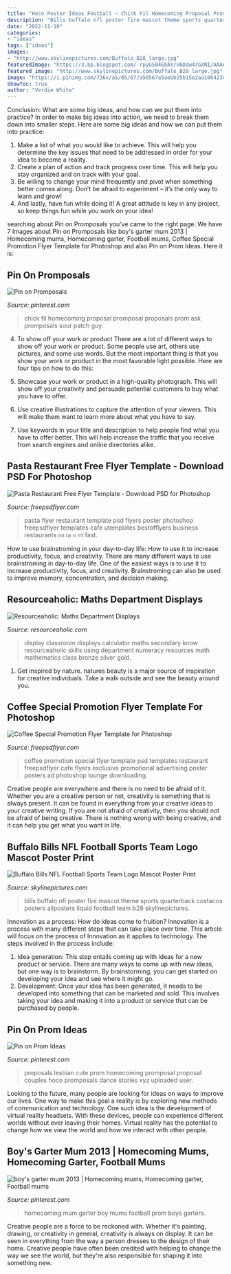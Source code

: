 ```yaml
---
title: "Hoco Poster Ideas Football ~ Chick Fil Homecoming Proposal Promposal Proposals Prom Ask Promposals Sour Patch Guy"
description: "Bills buffalo nfl poster fire mascot theme sports quarterback costacos posters allposters liquid football team b28 skylinepictures"
date: "2022-11-10"
categories:
- "ideas"
tags: ["ideas"]
images:
- "http://www.skylinepictures.com/Buffalo_B28_large.jpg"
featuredImage: "https://3.bp.blogspot.com/-rpyG504EbAY/V6Ddw4rGXNI/AAAAAAAAJbM/li09NjBtoHUMqSd3rGuqI8Lz_YNMedNsgCLcB/s1600/Calculator.jpg"
featured_image: "http://www.skylinepictures.com/Buffalo_B28_large.jpg"
image: "https://i.pinimg.com/736x/a5/05/67/a50567a5aebb25b15e2aa1064238bc12.jpg"
ShowToc: true
author: "Verdie White"
---
```



Conclusion: What are some big ideas, and how can we put them into practice?
In order to make big ideas into action, we need to break them down into smaller steps. Here are some big ideas and how we can put them into practice:
1. Make a list of what you would like to achieve. This will help you determine the key issues that need to be addressed in order for your idea to become a reality.
2. Create a plan of action and track progress over time. This will help you stay organized and on track with your goal.
3. Be willing to change your mind frequently and pivot when something better comes along. Don’t be afraid to experiment – it’s the only way to learn and grow!
4. And lastly, have fun while doing it! A great attitude is key in any project, so keep things fun while you work on your idea!

	

		
searching about Pin on Promposals you've came to the right page. We have 7 Images about Pin on Promposals like boy&#039;s garter mum 2013 | Homecoming mums, Homecoming garter, Football mums, Coffee Special Promotion Flyer Template for Photoshop and also Pin on Prom Ideas. Here it is:
		
    
## Pin On Promposals

<img loading=lazy src="https://i.pinimg.com/736x/a5/05/67/a50567a5aebb25b15e2aa1064238bc12.jpg" onerror="this.onerror=null;this.src='https://tse4.mm.bing.net/th?id=OIP.dUwb1GKYqmk_XShRhxNsCAHaJ3&amp;pid=15.1';" alt="Pin on Promposals">

_Source: pinterest.com_

>chick fil homecoming proposal promposal proposals prom ask promposals sour patch guy. 

	

4. To show off your work or product
There are a lot of different ways to show off your work or product. Some people use art, others use pictures, and some use words. But the most important thing is that you show your work or product in the most favorable light possible. Here are four tips on how to do this:
1. Showcase your work or product in a high-quality photograph. This will show off your creativity and persuade potential customers to buy what you have to offer.

2. Use creative illustrations to capture the attention of your viewers. This will make them want to learn more about what you have to say.

3. Use keywords in your title and description to help people find what you have to offer better. This will help increase the traffic that you receive from search engines and online directories alike.


    
## Pasta Restaurant Free Flyer Template - Download PSD For Photoshop

<img loading=lazy src="https://freepsdflyer.com/wp-content/uploads/2016/06/Pasta-PSD-Flyer-Template-FreePSDFlyer-com.jpg" onerror="this.onerror=null;this.src='https://tse3.mm.bing.net/th?id=OIP.n8hOBMC4IehZn9NmNR0cJAHaLH&amp;pid=15.1';" alt="Pasta Restaurant Free Flyer Template - Download PSD for Photoshop">

_Source: freepsdflyer.com_

>pasta flyer restaurant template psd flyers poster photoshop freepsdflyer templates cafe utemplates bestofflyers business restaurants อก เล บ อร fast. 

	

How to use brainstroming in your day-to-day life: How to use it to increase productivity, focus, and creativity.
There are many different ways to use brainstroming in day-to-day life. One of the easiest ways is to use it to increase productivity, focus, and creativity. Brainstroming can also be used to improve memory, concentration, and decision making.

    
## Resourceaholic: Maths Department Displays

<img loading=lazy src="https://3.bp.blogspot.com/-rpyG504EbAY/V6Ddw4rGXNI/AAAAAAAAJbM/li09NjBtoHUMqSd3rGuqI8Lz_YNMedNsgCLcB/s1600/Calculator.jpg" onerror="this.onerror=null;this.src='https://tse3.mm.bing.net/th?id=OIP.xsl9dpO1wZ2J_vxPxquE_gHaNK&amp;pid=15.1';" alt="Resourceaholic: Maths Department Displays">

_Source: resourceaholic.com_

>display classroom displays calculator maths secondary know resourceaholic skills using department numeracy resources math mathematics class bronze silver gold. 

	

1. Get inspired by nature. natures beauty is a major source of inspiration for creative individuals. Take a walk outside and see the beauty around you.

    
## Coffee Special Promotion Flyer Template For Photoshop

<img loading=lazy src="https://freepsdflyer.com/wp-content/uploads/2016/09/Coffee-Shop-Special-Promotion-Ad-FreePSDFlyer-com.jpg" onerror="this.onerror=null;this.src='https://tse3.mm.bing.net/th?id=OIP.AAZZxbGMAxp77KAj8h6iWQHaK4&amp;pid=15.1';" alt="Coffee Special Promotion Flyer Template for Photoshop">

_Source: freepsdflyer.com_

>coffee promotion special flyer template psd templates restaurant freepsdflyer cafe flyers exclusive promotional advertising poster posters ad photoshop lounge downloading. 

	

Creative people are everywhere and there is no need to be afraid of it. Whether you are a creative person or not, creativity is something that is always present. It can be found in everything from your creative ideas to your creative writing. If you are not afraid of creativity, then you should not be afraid of being creative. There is nothing wrong with being creative, and it can help you get what you want in life.

    
## Buffalo Bills NFL Football Sports Team Logo Mascot Poster Print

<img loading=lazy src="http://www.skylinepictures.com/Buffalo_B28_large.jpg" onerror="this.onerror=null;this.src='https://tse1.mm.bing.net/th?id=OIP.puitBeW710EVAx4VX3QukAHaLM&amp;pid=15.1';" alt="Buffalo Bills NFL Football Sports Team Logo Mascot Poster Print">

_Source: skylinepictures.com_

>bills buffalo nfl poster fire mascot theme sports quarterback costacos posters allposters liquid football team b28 skylinepictures. 

	

Innovation as a process: How do ideas come to fruition?
Innovation is a process with many different steps that can take place over time. This article will focus on the process of Innovation as it applies to technology. The steps involved in the process include: 
1. Idea generation: This step entails coming up with ideas for a new product or service. There are many ways to come up with new ideas, but one way is to brainstorm. By brainstorming, you can get started on developing your idea and see where it might go. 
2. Development: Once your idea has been generated, it needs to be developed into something that can be marketed and sold. This involves taking your idea and making it into a product or service that can be purchased by people. 

    
## Pin On Prom Ideas

<img loading=lazy src="https://i.pinimg.com/736x/ec/4c/2d/ec4c2de1edbf2d192427ad8b247a9575.jpg" onerror="this.onerror=null;this.src='https://tse4.mm.bing.net/th?id=OIP.Ir4Hi5FNEPFiK3g4u2NAfwHaNK&amp;pid=15.1';" alt="Pin on Prom Ideas">

_Source: pinterest.com_

>proposals lesbian cute prom homecoming promposal proposal couples hoco promposals dance stories xyz uploaded user. 

	

Looking to the future, many people are looking for ideas on ways to improve our lives. One way to make this goal a reality is by exploring new methods of communication and technology. One such idea is the development of virtual reality headsets. With these devices, people can experience different worlds without ever leaving their homes. Virtual reality has the potential to change how we view the world and how we interact with other people.

    
## Boy&#039;s Garter Mum 2013 | Homecoming Mums, Homecoming Garter, Football Mums

<img loading=lazy src="https://i.pinimg.com/736x/83/b8/e8/83b8e895261d4b65f75d4f05ccc270a9--homecoming-ideas-prom.jpg" onerror="this.onerror=null;this.src='https://tse3.mm.bing.net/th?id=OIP.rIBlKlEuCiQi8ztIrE2WFAHaJ6&amp;pid=15.1';" alt="boy&#039;s garter mum 2013 | Homecoming mums, Homecoming garter, Football mums">

_Source: pinterest.com_

>homecoming mum garter boy mums football prom boys garters. 

	

Creative people are a force to be reckoned with. Whether it's painting, drawing, or creativity in general, creativity is always on display. It can be seen in everything from the way a person dresses to the design of their home. Creative people have often been credited with helping to change the way we see the world, but they're also responsible for shaping it into something new.

